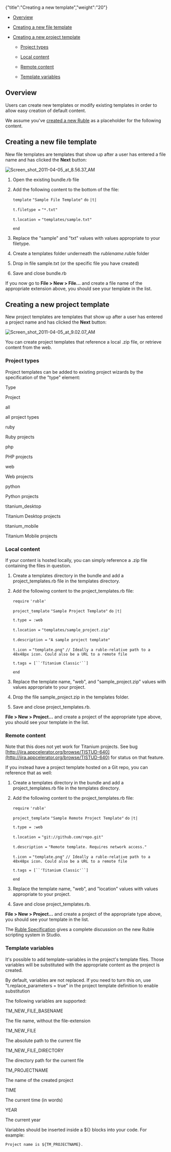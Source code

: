 {"title":"Creating a new template","weight":"20"} 

*   [Overview](#Overview)
    
*   [Creating a new file template](#Creatinganewfiletemplate)
    
*   [Creating a new project template](#Creatinganewprojecttemplate)
    
    *   [Project types](#Projecttypes)
        
    *   [Local content](#Localcontent)
        
    *   [Remote content](#Remotecontent)
        
    *   [Template variables](#Templatevariables)
        

## Overview

Users can create new templates or modify existing templates in order to allow easy creation of default content.

We assume you've [created a new Ruble](/docs/appc/Axway_Appcelerator_Studio/Axway_Appcelerator_Studio_Guide/Customizing_Studio/Rubles/Creating_a_new_Ruble/) as a placeholder for the following content.

## Creating a new file template

New file templates are templates that show up after a user has entered a file name and has clicked the **Next** button:

![Screen_shot_2011-04-05_at_8.56.37_AM](/Images/appc/download/attachments/30083254/Screen_shot_2011-04-05_at_8.56.37_AM.png)

1.  Open the existing bundle.rb file
    
2.  Add the following content to the bottom of the file:
    
    `template` `"Sample File Template"`  `do` `|t|`
    
    `t.filetype =` `"*.txt"`
    
    `t.location =` `"templates/sample.txt"`
    
    `end`
    
3.  Replace the "sample" and "txt" values with values appropriate to your filetype.
    
4.  Create a templates folder underneath the _rublename_.ruble folder
    
5.  Drop in file sample.txt (or the specific file you have created)
    
6.  Save and close bundle.rb
    

If you now go to **File > New > File...** and create a file name of the appropriate extension above, you should see your template in the list.

## Creating a new project template

New project templates are templates that show up after a user has entered a project name and has clicked the **Next** button:

![Screen_shot_2011-04-05_at_9.02.07_AM](/Images/appc/download/attachments/30083254/Screen_shot_2011-04-05_at_9.02.07_AM.png)

You can create project templates that reference a local .zip file, or retrieve content from the web.

### Project types

Project templates can be added to existing project wizards by the specification of the "type" element:

Type

Project

all

all project types

ruby

Ruby projects

php

PHP projects

web

Web projects

python

Python projects

titanium\_desktop

Titanium Desktop projects

titanium\_mobile

Titanium Mobile projects

### Local content

If your content is hosted locally, you can simply reference a .zip file containing the files in question.

1.  Create a templates directory in the bundle and add a project\_templates.rb file in the templates directory.
    
2.  Add the following content to the project\_templates.rb file:
    
    `require` `'ruble'`
    
    `project_template` `"Sample Project Template"`  `do` `|t|`
    
    `t.type = :web`
    
    `t.location =` `"templates/sample_project.zip"`
    
    `t.description =` `"A sample project template"`
    
    `t.icon =` `"template.png"`  `// Ideally a ruble-relative path to a 48x48px icon. Could also be a URL to a remote file`
    
    `t.tags = [``'Titanium Classic'``]`
    
    `end`
    
3.  Replace the template name, "web", and "sample\_project.zip" values with values appropriate to your project.
    
4.  Drop the file sample\_project.zip in the templates folder.
    
5.  Save and close project\_templates.rb.
    

**File > New > Project...** and create a project of the appropriate type above, you should see your template in the list.

### Remote content

Note that this does not yet work for Titanium projects. See bug [http://jira.appcelerator.org/browse/TISTUD-640](http://jira.appcelerator.org/browse/TISTUD-640) for status on that feature.

If you instead have a project template hosted on a Git repo, you can reference that as well:

1.  Create a templates directory in the bundle and add a project\_templates.rb file in the templates directory.
    
2.  Add the following content to the project\_templates.rb file:
    
    `require` `'ruble'`
    
    `project_template` `"Sample Remote Project Template"`  `do` `|t|`
    
    `t.type = :web`
    
    `t.location =` `"git://github.com/repo.git"`
    
    `t.description =` `"Remote template. Requires network access."`
    
    `t.icon =` `"template.png"`  `// Ideally a ruble-relative path to a 48x48px icon. Could also be a URL to a remote file`
    
    `t.tags = [``'Titanium Classic'``]`
    
    `end`
    
3.  Replace the template name, "web", and "location" values with values appropriate to your project.
    
4.  Save and close project\_templates.rb.
    

**File > New > Project...** and create a project of the appropriate type above, you should see your template in the list.

The [Ruble Specification](/docs/appc/Axway_Appcelerator_Studio/Axway_Appcelerator_Studio_Guide/Customizing_Studio/Rubles/Ruble_Specification/) gives a complete discussion on the new Ruble scripting system in Studio.

### Template variables

It's possible to add template-variables in the project's template files. Those variables will be substituted with the appropriate content as the project is created.

By default, variables are not replaced. If you need to turn this on, use "t.replace\_parameters = true" in the project template definition to enable substitution

The following variables are supported:

TM\_NEW\_FILE\_BASENAME

The file name, without the file-extension

TM\_NEW\_FILE

The absolute path to the current file

TM\_NEW\_FILE\_DIRECTORY

The directory path for the current file

TM\_PROJECTNAME

The name of the created project

TIME

The current time (in words)

YEAR

The current year

Variables should be inserted inside a ${} blocks into your code. For example:

`Project name is ${TM_PROJECTNAME}.`
